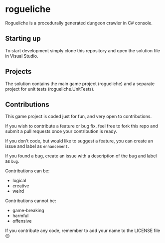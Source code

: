 # rogueliche
Rogueliche is a procedurally generated dungeon crawler in C# console.

## Starting up

To start development simply clone this repository and open the solution file in Visual Studio.

## Projects

The solution contains the main game project (rogueliche) and a separate project for unit tests (rogueliche.UnitTests).

## Contributions

This game project is coded just for fun, and very open to contributions.

If you wish to contribute a feature or bug fix, feel free to fork this repo and submit a pull requests once your contribution is ready.

If you don't code, but would like to suggest a feature, you can create an issue and label as `enhancement`.

If you found a bug, create an issue with a description of the bug and label as `bug`.

Contributions can be:
* logical
* creative
* weird

Contributions cannot be:
* game-breaking
* harmful
* offensive

If you contribute any code, remember to add your name to the LICENSE file :wink:
